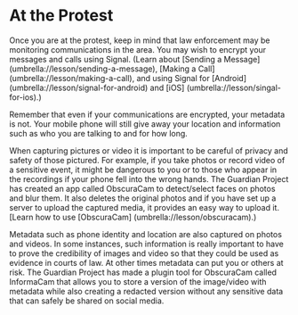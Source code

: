 [Title]: # (At the Protest)
[Order]: # (4)

# At the Protest

Once you are at the protest, keep in mind that law enforcement may be monitoring communications in the area. You may wish to encrypt your messages and calls using Signal. (Learn about [Sending a Message] (umbrella://lesson/sending-a-message), [Making a Call] (umbrella://lesson/making-a-call), and using Signal for [Android] (umbrella://lesson/signal-for-android) and [iOS] (umbrella://lesson/singal-for-ios).) 

Remember that even if your communications are encrypted, your metadata is not. Your mobile phone will still give away your location and information such as who you are talking to and for how long.

When capturing pictures or video it is important to be careful of privacy and safety of those pictured. For example, if you take photos or record video of a sensitive event, it might be dangerous to you or to those who appear in the recordings if your phone fell into the wrong hands. The Guardian Project has created an app called ObscuraCam to detect/select faces on photos and blur them. It also deletes the original photos and if you have set up a server to upload the captured media, it provides an easy way to upload it. [Learn how to use [ObscuraCam] (umbrella://lesson/obscuracam).)

Metadata such as phone identity and location are also captured on photos and videos. In some instances, such information is really important to have to prove the credibility of images and video so that they could be used as evidence in courts of law. At other times metadata can put you or others at risk. The Guardian Project has made a plugin tool for ObscuraCam called InformaCam that allows you to store a version of the image/video with metadata while also creating a redacted version without any sensitive data that can safely be shared on social media.
